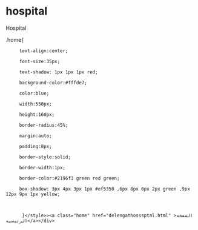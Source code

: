 # hospital
Hospital

  
  <div class="home"<style type="text/css">.home{

         text-align:center;

         font-size:35px;

         text-shadow: 1px 1px 1px red;

         background-color:#fffde7;

         color:blue;

         width:550px;

         height:160px;

         border-radius:45%;

         margin:auto;

         padding:8px;

         border-style:solid;

         border-width:1px;

         border-color:#2196f3 green red green;

         box-shadow: 3px 4px 3px 1px #ef5350 ,6px 8px 6px 2px green ,9px 12px 9px 1px yellow;

         

          }</style>><a class="home" href="delengathosssptal.html" >الصفحه الرئيسيه</a></div>
